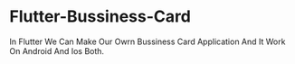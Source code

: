 # Flutter-Bussiness-Card
In Flutter We Can Make Our Owrn Bussiness Card Application And It Work On Android And Ios Both.
